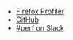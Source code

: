 * [Firefox Profiler](https://profiler.firefox.com/)
* [GitHub](https://github.com/firefox-devtools/profiler)
* [#perf on Slack](http://devtools-html-slack.herokuapp.com/)
